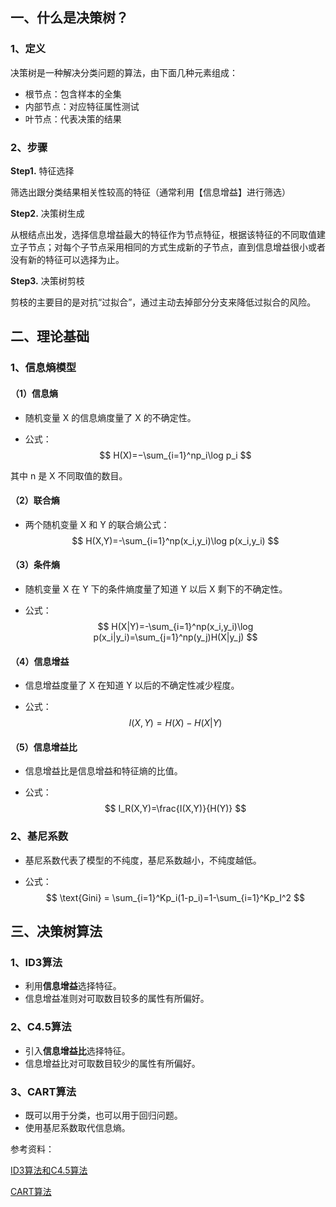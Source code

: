 <head>
    <script src="https://cdn.mathjax.org/mathjax/latest/MathJax.js?config=TeX-AMS-MML_HTMLorMML" type="text/javascript"></script>
    <script type="text/x-mathjax-config">
        MathJax.Hub.Config({
            tex2jax: {
            skipTags: ['script', 'noscript', 'style', 'textarea', 'pre'],
            inlineMath: [['$','$']]
            }
        });
    </script>
</head>

## 一、什么是决策树？

### 1、定义

决策树是一种解决分类问题的算法，由下面几种元素组成：

- 根节点：包含样本的全集
- 内部节点：对应特征属性测试
- 叶节点：代表决策的结果

### 2、步骤

**Step1.** 特征选择

筛选出跟分类结果相关性较高的特征（通常利用【信息增益】进行筛选）

**Step2.** 决策树生成

从根结点出发，选择信息增益最大的特征作为节点特征，根据该特征的不同取值建立子节点；对每个子节点采用相同的方式生成新的子节点，直到信息增益很小或者没有新的特征可以选择为止。

**Step3.** 决策树剪枝

剪枝的主要目的是对抗“过拟合”，通过主动去掉部分分支来降低过拟合的风险。

## 二、理论基础

### 1、信息熵模型

#### （1）信息熵

- 随机变量 X 的信息熵度量了 X 的不确定性。

- 公式：
  $$
  H(X)=−\sum_{i=1}^np_i\log p_i
  $$

其中 n 是 X 不同取值的数目。

#### （2）联合熵

- 两个随机变量 X 和 Y 的联合熵公式：
  $$
  H(X,Y)=-\sum_{i=1}^np(x_i,y_i)\log p(x_i,y_i)
  $$

#### （3）条件熵

- 随机变量 X 在 Y 下的条件熵度量了知道 Y 以后 X 剩下的不确定性。

- 公式：
  $$
  H(X|Y)=-\sum_{i=1}^np(x_i,y_i)\log p(x_i|y_i)=\sum_{j=1}^np(y_j)H(X|y_j)
  $$

#### （4）信息增益

- 信息增益度量了 X 在知道 Y 以后的不确定性减少程度。

- 公式： 
  $$
  I(X,Y)=H(X)-H(X|Y)
  $$

#### （5）信息增益比

- 信息增益比是信息增益和特征熵的比值。

- 公式：
  $$
  I_R(X,Y)=\frac{I(X,Y)}{H(Y)}
  $$

### 2、基尼系数

- 基尼系数代表了模型的不纯度，基尼系数越小，不纯度越低。

- 公式：
  $$
  \text{Gini} = \sum_{i=1}^Kp_i(1-p_i)=1-\sum_{i=1}^Kp_I^2
  $$

## 三、决策树算法

### 1、ID3算法

- 利用**信息增益**选择特征。
- 信息增益准则对可取数目较多的属性有所偏好。

### 2、C4.5算法

- 引入**信息增益比**选择特征。
- 信息增益比对可取数目较少的属性有所偏好。

### 3、CART算法

- 既可以用于分类，也可以用于回归问题。
- 使用基尼系数取代信息熵。





参考资料：

[ID3算法和C4.5算法](https://www.cnblogs.com/pinard/p/6050306.html)

[CART算法](https://www.cnblogs.com/pinard/p/6053344.html)